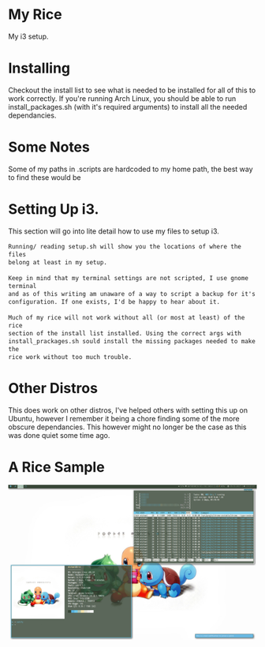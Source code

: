 # My Rice
My i3 setup.

# Installing 
Checkout the install list to see what is needed to be installed for all of this
to work correctly. If you're running Arch Linux, you should be able to run
install_packages.sh (with it's required arguments) to install all the needed dependancies.

# Some Notes
Some of my paths in .scripts are hardcoded to my home path, the best way to find
these would be 

# Setting Up i3.
This section will go into lite detail how to use my files to setup i3.

	Running/ reading setup.sh will show you the locations of where the files
	belong at least in my setup.

	Keep in mind that my terminal settings are not scripted, I use gnome terminal
	and as of this writing am unaware of a way to script a backup for it's
	configuration. If one exists, I'd be happy to hear about it.

	Much of my rice will not work without all (or most at least) of the rice
	section of the install list installed. Using the correct args with
	install_prackages.sh sould install the missing packages needed to make the
	rice work without too much trouble. 

# Other Distros
This does work on other distros, I've helped others with setting this up on
Ubuntu, however I remember it being a chore finding some of the more obscure 
dependancies. This however might no longer be the case as this was done quiet 
some time ago. 

# A Rice Sample
![A sample screenshot](terminal_screenshot.png/?raw=true "Fake Busy")
